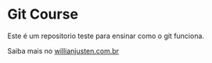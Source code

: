 # Git Course

Este é um repositorio teste para ensinar como o git funciona.

Saiba mais no [willianjusten.com.br](http://willianjusten.com.br)
